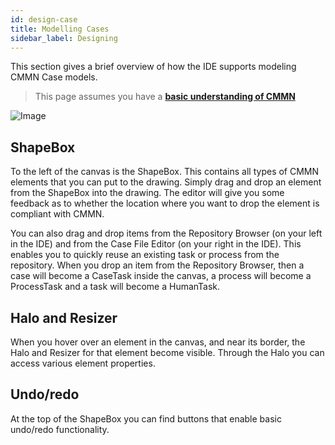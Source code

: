 ```yaml
---
id: design-case
title: Modelling Cases
sidebar_label: Designing
---
```


This section gives a brief overview of how the IDE supports modeling CMMN Case models.

> This page assumes you have a [**basic understanding of CMMN**](../cmmn/overview)

![Image](assets/designer/casemodel.png)

## ShapeBox
To the left of the canvas is the ShapeBox. This contains all types of CMMN elements that you can put to the drawing.
Simply drag and drop an element from the ShapeBox into the drawing. The editor will give you some feedback as to whether the location where you want to drop the element is compliant with CMMN.

You can also drag and drop items from the Repository Browser (on your left in the IDE) and from the Case File Editor (on your right in the IDE).
This enables you to quickly reuse an existing task or process from the repository. When you drop an item from the Repository Browser, then a case will become a CaseTask inside the canvas, a process will become a ProcessTask and a task will become a HumanTask.

## Halo and Resizer
When you hover over an element in the canvas, and near its border, the Halo and Resizer for that element become visible. Through the Halo you can access various element properties.

## Undo/redo
At the top of the ShapeBox you can find buttons that enable basic undo/redo functionality.